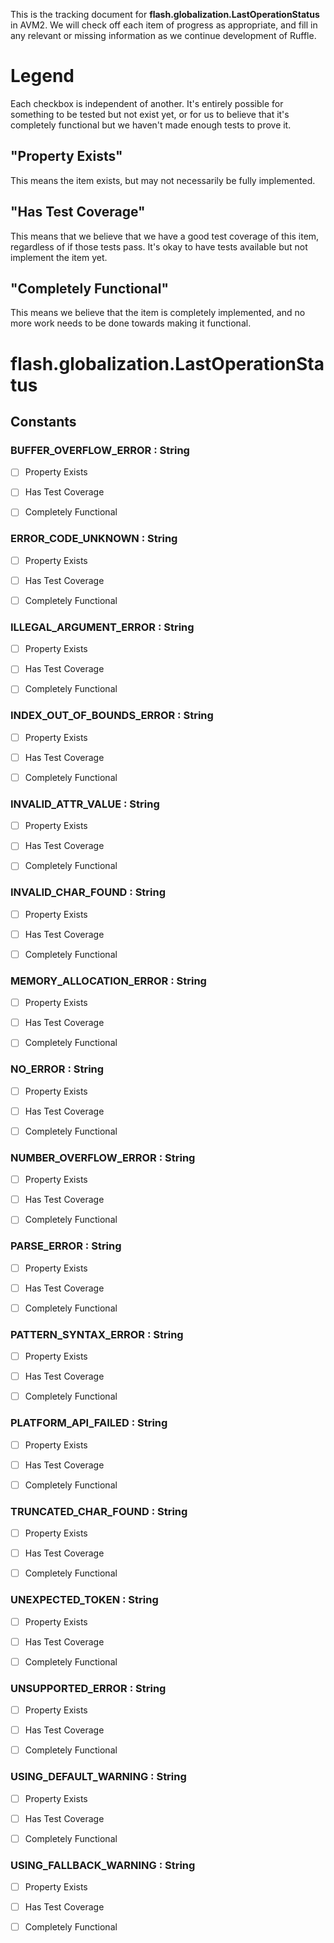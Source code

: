This is the tracking document for **flash.globalization.LastOperationStatus** in AVM2. We will check off each item of progress as appropriate, and fill in any relevant or missing information as we continue development of Ruffle.
# Legend

Each checkbox is independent of another. It's entirely possible for something to be tested but not exist yet, or for us to believe that it's completely functional but we haven't made enough tests to prove it.
## "Property Exists"

This means the item exists, but may not necessarily be fully implemented.
## "Has Test Coverage"

This means that we believe that we have a good test coverage of this item, regardless of if those tests pass. It's okay to have tests available but not implement the item yet.
## "Completely Functional"

This means we believe that the item is completely implemented, and no more work needs to be done towards making it functional.
# flash.globalization.LastOperationStatus
## Constants
### BUFFER_OVERFLOW_ERROR : String

* [ ] Property Exists

* [ ] Has Test Coverage

* [ ] Completely Functional


### ERROR_CODE_UNKNOWN : String

* [ ] Property Exists

* [ ] Has Test Coverage

* [ ] Completely Functional


### ILLEGAL_ARGUMENT_ERROR : String

* [ ] Property Exists

* [ ] Has Test Coverage

* [ ] Completely Functional


### INDEX_OUT_OF_BOUNDS_ERROR : String

* [ ] Property Exists

* [ ] Has Test Coverage

* [ ] Completely Functional


### INVALID_ATTR_VALUE : String

* [ ] Property Exists

* [ ] Has Test Coverage

* [ ] Completely Functional


### INVALID_CHAR_FOUND : String

* [ ] Property Exists

* [ ] Has Test Coverage

* [ ] Completely Functional


### MEMORY_ALLOCATION_ERROR : String

* [ ] Property Exists

* [ ] Has Test Coverage

* [ ] Completely Functional


### NO_ERROR : String

* [ ] Property Exists

* [ ] Has Test Coverage

* [ ] Completely Functional


### NUMBER_OVERFLOW_ERROR : String

* [ ] Property Exists

* [ ] Has Test Coverage

* [ ] Completely Functional


### PARSE_ERROR : String

* [ ] Property Exists

* [ ] Has Test Coverage

* [ ] Completely Functional


### PATTERN_SYNTAX_ERROR : String

* [ ] Property Exists

* [ ] Has Test Coverage

* [ ] Completely Functional


### PLATFORM_API_FAILED : String

* [ ] Property Exists

* [ ] Has Test Coverage

* [ ] Completely Functional


### TRUNCATED_CHAR_FOUND : String

* [ ] Property Exists

* [ ] Has Test Coverage

* [ ] Completely Functional


### UNEXPECTED_TOKEN : String

* [ ] Property Exists

* [ ] Has Test Coverage

* [ ] Completely Functional


### UNSUPPORTED_ERROR : String

* [ ] Property Exists

* [ ] Has Test Coverage

* [ ] Completely Functional


### USING_DEFAULT_WARNING : String

* [ ] Property Exists

* [ ] Has Test Coverage

* [ ] Completely Functional


### USING_FALLBACK_WARNING : String

* [ ] Property Exists

* [ ] Has Test Coverage

* [ ] Completely Functional